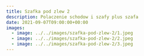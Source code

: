 ```yaml
---
title: Szafka pod zlew 2
description: Polaczenie schodow i szafy plus szafa
date: 2021-09-07T09:00:00+00:00
images:
  - image: ../../images/szafka-pod-zlew-2/1.jpeg
  - image: ../../images/szafka-pod-zlew-2/2.jpeg
  - image: ../../images/szafka-pod-zlew-2/3.jpeg
---
```

